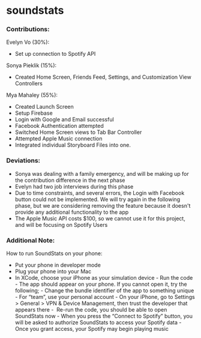 # soundstats
### Contributions:
Evelyn Vo (30%):
- Set up connection to Spotify API

Sonya Pieklik (15%):
- Created Home Screen, Friends Feed, Settings, and Customization View Controllers

Mya Mahaley (55%):
- Created Launch Screen
- Setup Firebase
- Login with Google and Email successful
- Facebook Authentication attempted
- Switched Home Screen views to Tab Bar Controller
- Attempted Apple Music connection
- Integrated individual Storyboard Files into one.
    
### Deviations:
- Sonya was dealing with a family emergency, and will be making up for the contribution difference in the next phase
- Evelyn had two job interviews during this phase
- Due to time constraints, and several errors, the Login with Facebook button could not be implemented. We will try again in the following phase, but we are considering removing the feature because it doesn't provide any additional functionality to the app
- The Apple Music API costs $100, so we cannot use it for this project, and will be focusing on Spotify Users

### Additional Note:
How to run SoundStats on your phone:
- Put your phone in developer mode
- Plug your phone into your Mac
- In XCode, choose your iPhone as your simulation device
    - Run the code
    - The app should appear on your phone. If you cannot open it, try the following;
        -  Change the bundle identifier of the app to something unique
        -  For “team”, use your personal account
        -  On your iPhone, go to Settings > General > VPN & Device Management, then trust the developer that appears there
        -  Re-run the code, you should be able to open SoundStats now
        -  When you press the “Connect to Spotify” button, you will be asked to authorize SoundStats to access your Spotify data 
        -   Once you grant access, your Spotify may begin playing music

